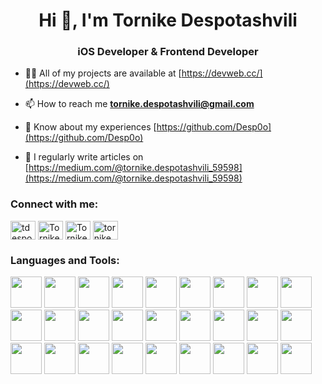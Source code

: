 <h1 align="center">Hi 👋, I'm Tornike Despotashvili</h1>
<h3 align="center">iOS Developer & Frontend Developer</h3>

- 👨‍💻 All of my projects are available at [https://devweb.cc/](https://devweb.cc/)

- 📫 How to reach me **tornike.despotashvili@gmail.com**

- 📄 Know about my experiences [https://github.com/Desp0o](https://github.com/Desp0o)
  
- 📝 I regularly write articles on [https://medium.com/@tornike.despotashvili_59598](https://medium.com/@tornike.despotashvili_59598)


<h3 align="left">Connect with me:</h3>
<p align="left">
<a href="https://twitter.com/tdespotashvili" target="blank"><img align="center" src="https://raw.githubusercontent.com/rahuldkjain/github-profile-readme-generator/master/src/images/icons/Social/twitter.svg" alt="tdespotashvili" height="30" width="40" /></a>
<a href="https://www.linkedin.com/in/tornike-despotashvili-250150219/" target="blank"><img align="center" src="https://raw.githubusercontent.com/rahuldkjain/github-profile-readme-generator/master/src/images/icons/Social/linked-in-alt.svg" alt="Tornike Despotashvili" height="30" width="40" /></a>
<a href="https://www.instagram.com/desp.o/" target="blank"><img align="center" src="https://raw.githubusercontent.com/rahuldkjain/github-profile-readme-generator/master/src/images/icons/Social/instagram.svg" alt="Tornike Despotashvili" height="30" width="40" /></a>
  <a href="https://medium.com/tornike.despotashvili_59598" target="blank"><img align="center" src="https://raw.githubusercontent.com/rahuldkjain/github-profile-readme-generator/master/src/images/icons/Social/medium.svg" alt="tornike.despotashvili_59598" height="30" width="40" /></a>
</p>

<h3 align="left">Languages and Tools:</h3>
<p align="left">
  <img src="https://raw.githubusercontent.com/marwin1991/profile-technology-icons/refs/heads/main/icons/macos.png" width="50"/>
  <img src="https://raw.githubusercontent.com/marwin1991/profile-technology-icons/refs/heads/main/icons/ios.png" width="50"/>
  <img src="https://raw.githubusercontent.com/marwin1991/profile-technology-icons/refs/heads/main/icons/swift.png" width="50"/>
  <img src="https://raw.githubusercontent.com/marwin1991/profile-technology-icons/refs/heads/main/icons/xcode.png" width="50"/>
  <img src="https://raw.githubusercontent.com/marwin1991/profile-technology-icons/refs/heads/main/icons/typescript.png" width="50"/>
  <img src="https://raw.githubusercontent.com/marwin1991/profile-technology-icons/refs/heads/main/icons/html.png" width="50"/>
  <img src="https://raw.githubusercontent.com/marwin1991/profile-technology-icons/refs/heads/main/icons/javascript.png" width="50"/>
  <img src="https://raw.githubusercontent.com/marwin1991/profile-technology-icons/refs/heads/main/icons/css.png" width="50"/>
  <img src="https://raw.githubusercontent.com/marwin1991/profile-technology-icons/refs/heads/main/icons/tailwind_css.png" width="50"/>
  <img src="https://raw.githubusercontent.com/marwin1991/profile-technology-icons/refs/heads/main/icons/github.png" width="50"/>
  <img src="https://raw.githubusercontent.com/marwin1991/profile-technology-icons/refs/heads/main/icons/git.png" width="50"/>
  <img src="https://raw.githubusercontent.com/marwin1991/profile-technology-icons/refs/heads/main/icons/gitlab.png" width="50"/>
  <img src="https://raw.githubusercontent.com/marwin1991/profile-technology-icons/refs/heads/main/icons/visual_studio_code.png" width="50"/>
  <img src="https://raw.githubusercontent.com/marwin1991/profile-technology-icons/refs/heads/main/icons/postman.png" width="50"/>
  <img src="https://raw.githubusercontent.com/marwin1991/profile-technology-icons/refs/heads/main/icons/swagger.png" width="50"/>
  <img src="https://raw.githubusercontent.com/marwin1991/profile-technology-icons/refs/heads/main/icons/firebase.png" width="50"/>
  <img src="https://raw.githubusercontent.com/marwin1991/profile-technology-icons/refs/heads/main/icons/supabase.png" width="50"/>
  <img src="https://raw.githubusercontent.com/marwin1991/profile-technology-icons/refs/heads/main/icons/figma.png" width="50"/>
  <img src="https://raw.githubusercontent.com/marwin1991/profile-technology-icons/refs/heads/main/icons/ant_design.png" width="50"/>
  <img src="https://raw.githubusercontent.com/marwin1991/profile-technology-icons/refs/heads/main/icons/node_js.png" width="50"/>
  <img src="https://raw.githubusercontent.com/marwin1991/profile-technology-icons/refs/heads/main/icons/redux.png" width="50"/>
  <img src="https://raw.githubusercontent.com/marwin1991/profile-technology-icons/refs/heads/main/icons/react_query.png" width="50"/>
  <img src="https://raw.githubusercontent.com/marwin1991/profile-technology-icons/refs/heads/main/icons/vite.png" width="50"/>
  <img src="https://raw.githubusercontent.com/marwin1991/profile-technology-icons/refs/heads/main/icons/mysql.png" width="50"/>
  <img src="https://raw.githubusercontent.com/marwin1991/profile-technology-icons/refs/heads/main/icons/sqlite.png" width="50"/>
  <img src="https://raw.githubusercontent.com/marwin1991/profile-technology-icons/refs/heads/main/icons/docker.png" width="50"/>
  <img src="https://raw.githubusercontent.com/marwin1991/profile-technology-icons/refs/heads/main/icons/rest.png" width="50"/>

</p>
